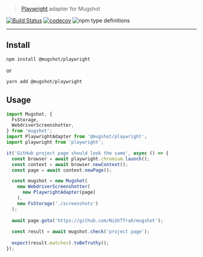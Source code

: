 > [Playwright](https://www.npmjs.com/package/playwright) adapter for Mugshot

[![Build Status](https://travis-ci.com/NiGhTTraX/mugshot.svg?branch=master)](https://travis-ci.com/NiGhTTraX/mugshot) [![codecov](https://codecov.io/gh/NiGhTTraX/mugshot/branch/master/graph/badge.svg)](https://codecov.io/gh/NiGhTTraX/mugshot) ![npm type definitions](https://img.shields.io/npm/types/@mugshot/playwright.svg)

----

## Install

```
npm install @mugshot/playwright
```
or
```
yarn add @mugshot/playwright
```

## Usage

```typescript
import Mugshot, {
  FsStorage,
  WebdriverScreenshotter,
} from 'mugshot';
import PlaywrightAdapter from '@mugshot/playwright';
import playwright from 'playwright';

it('GitHub project page should look the same', async () => {
  const browser = await playwright.chromium.launch();
  const context = await browser.newContext();
  const page = await context.newPage();

  const mugshot = new Mugshot(
    new WebdriverScreenshotter(
      new PlaywrightAdapter(page)
    ),
    new FsStorage('./screenshots')
  );
  
  await page.goto('https://github.com/NiGhTTraX/mugshot');
  
  const result = await mugshot.check('project page');
  
  expect(result.matches).toBeTruthy();
});
```
